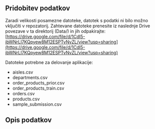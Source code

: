 ## Pridobitev podatkov
Zaradi velikosti posamezne datoteke, datotek s podatki ni bilo možno vključiti v repozatorij. Zahtevane datoteke prenesite iz naslednje Drive povezave v ta direktorij (Data/) in jih odpakirajte:
[https://drive.google.com/file/d/1Cdl5-ibWNrLl7KQpyew8M12ESPTvNvZL/view?usp=sharing](https://drive.google.com/file/d/1Cdl5-ibWNrLl7KQpyew8M12ESPTvNvZL/view?usp=sharing)

Datoteke potrebne za delovanje aplikacije: 
* aisles.csv
* departments.csv 
* order_products_prior.csv 
* order_products_train.csv 
* orders.csv 
* products.csv 
* sample_submission.csv

## Opis podatkov
